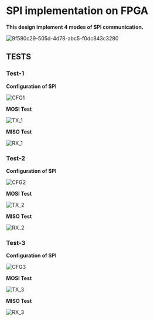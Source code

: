 # SPI implementation on FPGA

**This design implement 4 modes of SPI communication.** <br />

![9f580c29-505d-4d78-abc5-f0dc843c3280](https://user-images.githubusercontent.com/34924065/155884409-3145b78c-6b23-462c-bf4d-b4ab34b74fbc.jpg)


## TESTS <br />

### Test-1 <br />

**Configuration of SPI**

![CFG1](https://user-images.githubusercontent.com/34924065/155884055-21ca5f6b-3aaf-4877-82a3-48e0f1af154d.PNG)

**MOSI Test**

![TX_1](https://user-images.githubusercontent.com/34924065/155884077-e6757a30-f628-4052-a1e0-16ac5e464668.PNG)


**MISO Test**

![RX_1](https://user-images.githubusercontent.com/34924065/155884082-fece9626-8f90-4445-8216-8bafac38814c.PNG)


### Test-2 <br />

**Configuration of SPI**

![CFG2](https://user-images.githubusercontent.com/34924065/155884148-d301b050-1b9b-42a8-baec-c1982bade536.PNG)


**MOSI Test**

![TX_2](https://user-images.githubusercontent.com/34924065/155884153-3dd5c7ea-e800-4b55-b677-91fc943eaa7a.PNG)



**MISO Test**

![RX_2](https://user-images.githubusercontent.com/34924065/155884160-ec01d474-3d32-442b-aba5-d7b3a7519f05.PNG)

### Test-3 <br />

**Configuration of SPI**

![CFG3](https://user-images.githubusercontent.com/34924065/155884174-cded8fb2-79a3-42ae-a280-621e40652924.PNG)

**MOSI Test**

![TX_3](https://user-images.githubusercontent.com/34924065/155884179-6b69d9fa-f83e-4918-850f-1ef55ef48dc8.PNG)


**MISO Test**

![RX_3](https://user-images.githubusercontent.com/34924065/155884191-93a70f96-f31b-4f76-8f97-ef6d9d743db1.PNG)

